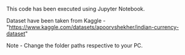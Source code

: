 This code has been executed using Jupyter Notebook.

Dataset have been taken from Kaggle - "https://www.kaggle.com/datasets/apoorvshekher/indian-currency-dataset"

Note - Change the folder paths respective to your PC.
